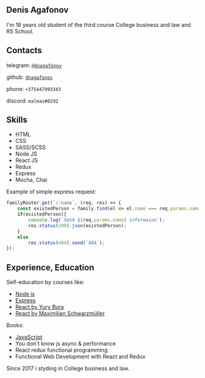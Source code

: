 ## Denis Agafonov

I'm 18 years old student of the third course College business and law and RS School.

## Contacts

 telegram: [`@dnagafonov`](https://t.me/dnagafonov "telegram")
 
 github: [`dnagafonov`](https://github.com/dnagafonov "github link")
 
 phone: `+375447993343`
 
 discord: `malmas#0292`
## Skills

+ HTML
+ CSS
+ SASS/SCSS
+ Node JS
+ React JS
+ Redux 
+ Express
+ Mocha, Chai

Example of simple express request:
```js
familyRouter.get(`/:name`, (req, res) => {
    const existedPerson = family.find(el => el.name === req.params.name);
    if(existedPerson){
        console.log(`Send ${req.params.name} informaion`);
        res.status(200).json(existedPerson);
    }
    else
        res.status(404).send(`404`);
});
```
## Experience, Education

Self-education by courses like: 
 + [Node js](https://htmlacademy.ru/intensive/nodejs)
 + [Express](https://www.udemy.com/course/node-express/)
 + [React by Yury Bura](https://www.udemy.com/course/pro-react-redux/)
 + [React by Maximilian Schwarzmüller](https://www.udemy.com/course/react-the-complete-guide-incl-redux/)
 
 Books:
 + [JavaScript](https://learn.javascript.ru/)
 + You don't know js async & performance
 + React redux functional programming
 + Functional Web Development with React and Redux

Since 2017 i styding in College business and law.
